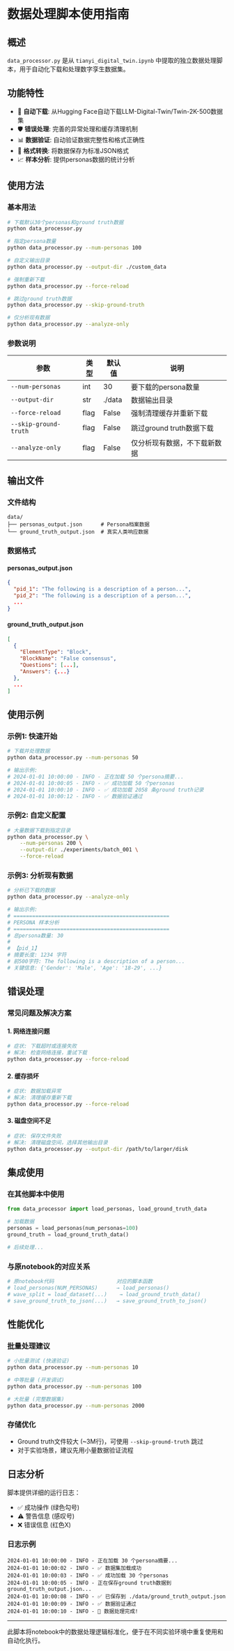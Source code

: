 # 数据处理脚本使用指南

## 概述

`data_processor.py` 是从 `tianyi_digital_twin.ipynb` 中提取的独立数据处理脚本，用于自动化下载和处理数字孪生数据集。

## 功能特性

- 🔄 **自动下载**: 从Hugging Face自动下载LLM-Digital-Twin/Twin-2K-500数据集
- 🛡️ **错误处理**: 完善的异常处理和缓存清理机制
- 📊 **数据验证**: 自动验证数据完整性和格式正确性
- 💾 **格式转换**: 将数据保存为标准JSON格式
- 📈 **样本分析**: 提供personas数据的统计分析

## 使用方法

### 基本用法

```bash
# 下载默认30个personas和ground truth数据
python data_processor.py

# 指定persona数量
python data_processor.py --num-personas 100

# 自定义输出目录
python data_processor.py --output-dir ./custom_data

# 强制重新下载
python data_processor.py --force-reload

# 跳过ground truth数据
python data_processor.py --skip-ground-truth

# 仅分析现有数据
python data_processor.py --analyze-only
```

### 参数说明

| 参数 | 类型 | 默认值 | 说明 |
|------|------|--------|------|
| `--num-personas` | int | 30 | 要下载的persona数量 |
| `--output-dir` | str | ./data | 数据输出目录 |
| `--force-reload` | flag | False | 强制清理缓存并重新下载 |
| `--skip-ground-truth` | flag | False | 跳过ground truth数据下载 |
| `--analyze-only` | flag | False | 仅分析现有数据，不下载新数据 |

## 输出文件

### 文件结构
```
data/
├── personas_output.json      # Persona档案数据
└── ground_truth_output.json  # 真实人类响应数据
```

### 数据格式

#### personas_output.json
```json
{
  "pid_1": "The following is a description of a person...",
  "pid_2": "The following is a description of a person...",
  ...
}
```

#### ground_truth_output.json
```json
[
  {
    "ElementType": "Block",
    "BlockName": "False consensus",
    "Questions": [...],
    "Answers": {...}
  },
  ...
]
```

## 使用示例

### 示例1: 快速开始
```bash
# 下载并处理数据
python data_processor.py --num-personas 50

# 输出示例:
# 2024-01-01 10:00:00 - INFO - 正在加载 50 个persona摘要...
# 2024-01-01 10:00:05 - INFO - ✅ 成功加载 50 个personas
# 2024-01-01 10:00:10 - INFO - ✅ 成功加载 2058 条ground truth记录
# 2024-01-01 10:00:12 - INFO - ✅ 数据验证通过
```

### 示例2: 自定义配置
```bash
# 大量数据下载到指定目录
python data_processor.py \
    --num-personas 200 \
    --output-dir ./experiments/batch_001 \
    --force-reload
```

### 示例3: 分析现有数据
```bash
# 分析已下载的数据
python data_processor.py --analyze-only

# 输出示例:
# ==================================================
# PERSONA 样本分析
# ==================================================
# 总persona数量: 30
# 
# 【pid_1】
# 摘要长度: 1234 字符
# 前500字符: The following is a description of a person...
# 关键信息: {'Gender': 'Male', 'Age': '18-29', ...}
```

## 错误处理

### 常见问题及解决方案

#### 1. 网络连接问题
```bash
# 症状: 下载超时或连接失败
# 解决: 检查网络连接，重试下载
python data_processor.py --force-reload
```

#### 2. 缓存损坏
```bash
# 症状: 数据加载异常
# 解决: 清理缓存重新下载
python data_processor.py --force-reload
```

#### 3. 磁盘空间不足
```bash
# 症状: 保存文件失败
# 解决: 清理磁盘空间，选择其他输出目录
python data_processor.py --output-dir /path/to/larger/disk
```

## 集成使用

### 在其他脚本中使用
```python
from data_processor import load_personas, load_ground_truth_data

# 加载数据
personas = load_personas(num_personas=100)
ground_truth = load_ground_truth_data()

# 后续处理...
```

### 与原notebook的对应关系
```python
# 原notebook代码                    对应的脚本函数
# load_personas(NUM_PERSONAS)      → load_personas()
# wave_split = load_dataset(...)    → load_ground_truth_data()
# save_ground_truth_to_json(...)   → save_ground_truth_to_json()
```

## 性能优化

### 批量处理建议
```bash
# 小批量测试 (快速验证)
python data_processor.py --num-personas 10

# 中等批量 (开发调试)
python data_processor.py --num-personas 100

# 大批量 (完整数据集)
python data_processor.py --num-personas 2000
```

### 存储优化
- Ground truth文件较大 (~3M行)，可使用 `--skip-ground-truth` 跳过
- 对于实验场景，建议先用小量数据验证流程

## 日志分析

脚本提供详细的运行日志：
- ✅ 成功操作 (绿色勾号)
- ⚠️  警告信息 (感叹号)
- ❌ 错误信息 (红色X)

### 日志示例
```
2024-01-01 10:00:00 - INFO - 正在加载 30 个persona摘要...
2024-01-01 10:00:02 - INFO - ✅ 数据集加载成功
2024-01-01 10:00:03 - INFO - ✅ 成功加载 30 个personas
2024-01-01 10:00:05 - INFO - 正在保存ground truth数据到 ground_truth_output.json...
2024-01-01 10:00:08 - INFO - ✅ 已保存到 ./data/ground_truth_output.json
2024-01-01 10:00:09 - INFO - ✅ 数据验证通过
2024-01-01 10:00:10 - INFO - 🎉 数据处理完成!
```

---

此脚本将notebook中的数据处理逻辑标准化，便于在不同实验环境中重复使用和自动化执行。